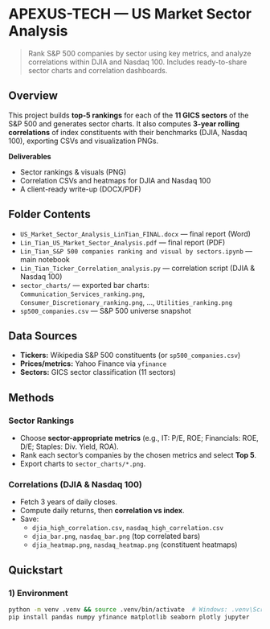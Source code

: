 # APEXUS-TECH — US Market Sector Analysis

> Rank S&P 500 companies by sector using key metrics, and analyze correlations within DJIA and Nasdaq 100. Includes ready-to-share sector charts and correlation dashboards.

## Overview
This project builds **top-5 rankings** for each of the **11 GICS sectors** of the S&P 500 and generates sector charts. It also computes **3-year rolling correlations** of index constituents with their benchmarks (DJIA, Nasdaq 100), exporting CSVs and visualization PNGs.

**Deliverables**
- Sector rankings & visuals (PNG)
- Correlation CSVs and heatmaps for DJIA and Nasdaq 100
- A client-ready write-up (DOCX/PDF)

## Folder Contents
- `US_Market_Sector_Analysis_LinTian_FINAL.docx` — final report (Word)
- `Lin_Tian_US_Market_Sector_Analysis.pdf` — final report (PDF)
- `Lin_Tian_S&P 500 companies ranking and visual by sectors.ipynb` — main notebook
- `Lin_Tian_Ticker_Correlation_analysis.py` — correlation script (DJIA & Nasdaq 100)
- `sector_charts/` — exported bar charts:  
  `Communication_Services_ranking.png`, `Consumer_Discretionary_ranking.png`, …, `Utilities_ranking.png`
- `sp500_companies.csv` — S&P 500 universe snapshot

## Data Sources
- **Tickers:** Wikipedia S&P 500 constituents (or `sp500_companies.csv`)
- **Prices/metrics:** Yahoo Finance via `yfinance`
- **Sectors:** GICS sector classification (11 sectors)

## Methods
### Sector Rankings
- Choose **sector-appropriate metrics** (e.g., IT: P/E, ROE; Financials: ROE, D/E; Staples: Div. Yield, ROA).
- Rank each sector’s companies by the chosen metrics and select **Top 5**.
- Export charts to `sector_charts/*.png`.

### Correlations (DJIA & Nasdaq 100)
- Fetch 3 years of daily closes.
- Compute daily returns, then **correlation vs index**.
- Save:
  - `djia_high_correlation.csv`, `nasdaq_high_correlation.csv`
  - `djia_bar.png`, `nasdaq_bar.png` (top correlated bars)
  - `djia_heatmap.png`, `nasdaq_heatmap.png` (constituent heatmaps)

## Quickstart

### 1) Environment
```bash
python -m venv .venv && source .venv/bin/activate  # Windows: .venv\Scripts\activate
pip install pandas numpy yfinance matplotlib seaborn plotly jupyter
